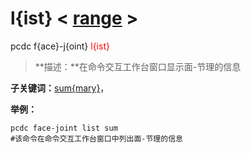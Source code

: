 # l{ist}  < [range](range/) >
pcdc f{ace}-j{oint} <span style='color: red;'>l{ist}</span>
> **描述：**在命令交互工作台窗口显示面-节理的信息

**子关键词：**[sum{mary}](f{ace}-j{oint}/l{ist}/sum{mary}/)，


**举例：**
```
pcdc face-joint list sum
#该命令在命令交互工作台窗口中列出面-节理的信息

```
